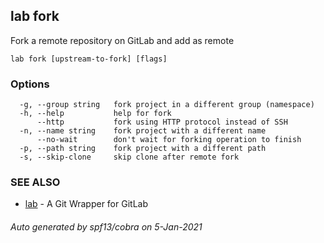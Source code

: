 ## lab fork

Fork a remote repository on GitLab and add as remote

```
lab fork [upstream-to-fork] [flags]
```

### Options

```
  -g, --group string   fork project in a different group (namespace)
  -h, --help           help for fork
      --http           fork using HTTP protocol instead of SSH
  -n, --name string    fork project with a different name
      --no-wait        don't wait for forking operation to finish
  -p, --path string    fork project with a different path
  -s, --skip-clone     skip clone after remote fork
```

### SEE ALSO

* [lab](index.md)	 - A Git Wrapper for GitLab

###### Auto generated by spf13/cobra on 5-Jan-2021
